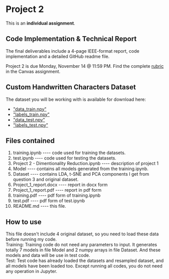 # Project 2

This is an **individual assignment**.

## Code Implementation & Technical Report

The final deliverables include a 4-page IEEE-format report, code implementation and a detailed GitHub readme file.

Project 2 is due Monday, November 14 @ 11:59 PM. Find the complete [rubric](https://ufl.instructure.com/courses/459156/assignments/5412724) in the Canvas assignment.

## Custom Handwritten Characters Dataset

The dataset you will be working with is available for download here:

* ["data_train.npy"](https://ufl.instructure.com/files/72621855/download?download_frd=1)
* ["labels_train.npy"](https://ufl.instructure.com/files/72621858/download?download_frd=1)
* ["data_test.npy"](https://ufl.instructure.com/files/72621555/download?download_frd=1)
* ["labels_test.npy"](https://ufl.instructure.com/files/72621857/download?download_frd=1)

## Files contained

1. training.ipynb ---- code used for training the datasets.
2. test.ipynb ---- code used for testing the datasets.
3. Project 2 - Dimentionality Reduction.ipynb ---- description of project 1
4. Model ---- contains all models generated from the training.ipynb.
5. Dataset ---- contains LDA, t-SNE and PCA components I get from question 3 and original dataset.
6. Project_1_report.docx ---- report in docx form
7. Project_1_report.pdf ---- report in pdf form
8. training.pdf ---- pdf form of training.ipynb
9. test.pdf ---- pdf form of test.ipynb
10. README.md ---- this file.

## How to use 

This file doesn't include 4 original dataset, so you need to load these data before running my code.          
Training: Training code do not need any parameters to input. It generates totally 7 models in file Model and 2 numpy arrays in file Dataset. And these models and data will be use in test code.     
Test: Test code has already loaded the datasets and resampled dataset, and all models have been loaded too. Except running all codes, you do not need any operation in Jupyter.